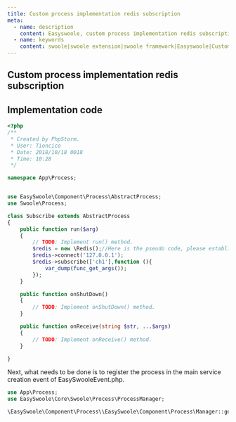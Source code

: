 ```yaml
---
title: Custom process implementation redis subscription
meta:
  - name: description
    content: Easyswoole, custom process implementation redis subscription
  - name: keywords
    content: swoole|swoole extension|swoole framework|Easyswoole|Custom process implementation redis subscription
---
```


## Custom process implementation redis subscription
## Implementation code
```php
<?php
/**
 * Created by PhpStorm.
 * User: Tioncico
 * Date: 2018/10/18 0018
 * Time: 10:28
 */

namespace App\Process;


use EasySwoole\Component\Process\AbstractProcess;
use Swoole\Process;

class Subscribe extends AbstractProcess
{
    public function run($arg)
    {
        // TODO: Implement run() method.
        $redis = new \Redis();//Here is the pseudo code, please establish your own connection or maintenance
        $redis->connect('127.0.0.1');
        $redis->subscribe(['ch1'],function (){
            var_dump(func_get_args());
        });
    }

    public function onShutDown()
    {
        // TODO: Implement onShutDown() method.
    }

    public function onReceive(string $str, ...$args)
    {
        // TODO: Implement onReceive() method.
    }

}
```

Next, what needs to be done is to register the process in the main service creation event of EasySwooleEvent.php.
```php
use App\Process;
use EasySwoole\Core\Swoole\Process\ProcessManager;

\EasySwoole\Component\Process\\EasySwoole\Component\Process\Manager::getInstance()->addProcess((new Subscribe('sub'))->getProcess());
```
